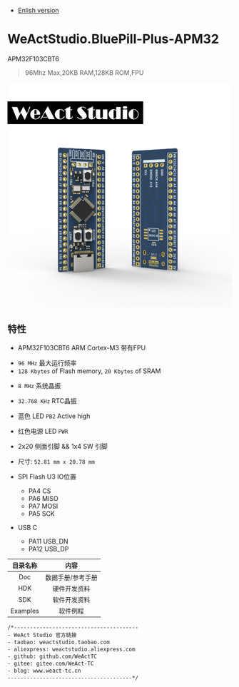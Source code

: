 * [Enlish version](./README.md)
# WeActStudio.BluePill-Plus-APM32
APM32F103CBT6
> 96Mhz Max,20KB RAM,128KB ROM,FPU

![display](Images/BluePillPlus.jpg)

## 特性
* APM32F103CBT6 ARM Cortex-M3 带有FPU
+ `96 MHz` 最大运行频率
+ `128 Kbytes` of Flash memory, `20 Kbytes` of SRAM
* `8 MHz` 系统晶振
* `32.768 KHz` RTC晶振
* 蓝色 LED `PB2` Active high
* 红色电源 LED `PWR`
* 2x20 侧面引脚 && 1x4 SW 引脚
* 尺寸: `52.81 mm x 20.78 mm`

* SPI Flash U3 IO位置
  * PA4  CS
  * PA6  MISO
  * PA7  MOSI
  * PA5  SCK
* USB C
  * PA11  USB_DN
  * PA12  USB_DP

|目录名称|内容|
| :--:|:--:|
|Doc| 数据手册/参考手册|
|HDK| 硬件开发资料|
|SDK|软件开发资料|
|Examples|软件例程|

```
/*---------------------------------------
- WeAct Studio 官方链接
- taobao: weactstudio.taobao.com
- aliexpress: weactstudio.aliexpress.com
- github: github.com/WeActTC
- gitee: gitee.com/WeAct-TC
- blog: www.weact-tc.cn
---------------------------------------*/
```